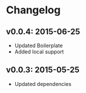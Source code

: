 # Changelog

## v0.0.4: 2015-06-25

- Updated Boilerplate
- Added local support

## v0.0.3: 2015-05-25

- Updated dependencies
